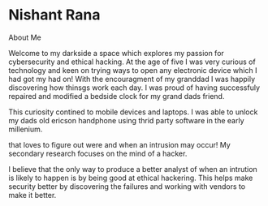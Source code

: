 
# Nishant Rana


About Me 

Welcome to my darkside a space which explores my passion for cybersecurity and ethical hacking. At the age of five I was very curious of technology and keen on trying ways to open any electronic device which I had got my had on! With the encouragment of my granddad I was happily discovering how thinsgs work each day. I was proud of having successfuly repaired and modified a bedside clock for my grand dads friend. 

This curiosity contined to mobile devices and laptops. I was able to unlock my dads old ericson handphone using thrid party software in the early millenium.   

that loves to figure out were and when an intrusion may occur! My secondary research focuses on the mind of a hacker. 

I believe that the only way to produce a better analyst of when an intrution is likely to happen is by being good at ethical hackering. This helps make security better by discovering the failures and working with vendors to make it better. 



